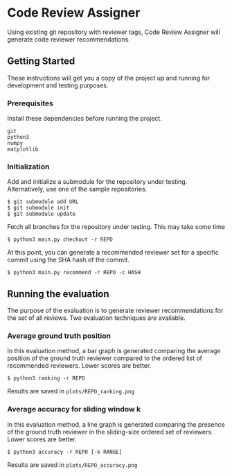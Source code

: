 # Code Review Assigner
Using existing git repository with reviewer tags, Code Review Assigner will generate code reviewer recommendations.

## Getting Started
These instructions will get you a copy of the project up and running for development and testing purposes.

### Prerequisites
Install these dependencies before running the project.

    git
    python3
    numpy
    matplotlib


### Initialization
Add and initialize a submodule for the repository under testing. Alternatively, use one of the sample repositories.
    
    $ git submodule add URL
    $ git submodule init
    $ git submodule update


Fetch all branches for the repository under testing. This may take some time
    
    $ python3 main.py checkout -r REPO

At this point, you can generate a recommended reviewer set for a specific commit using the SHA hash of the commit.
    
    $ python3 main.py recommend -r REPO -c HASH

## Running the evaluation
The purpose of the evaluation is to generate reviewer recommendations for the set of all reviews. Two evaluation techniques are available.

### Average ground truth position
In this evaluation method, a bar graph is generated comparing the average position of the ground truth reviewer compared to the ordered list of recommended reviewers. Lower scores are better.
    
    $ python3 ranking -r REPO
Results are saved in ```plots/REPO_ranking.png```

### Average accuracy for sliding window k
In this evaluation method, a line graph is generated comparing the presence of the ground truth reviewer in the sliding-size ordered set of reviewers. Lower scores are better.
    
    $ python3 accuracy -r REPO [-k RANGE]
Results are saved in ```plots/REPO_accuracy.png```
